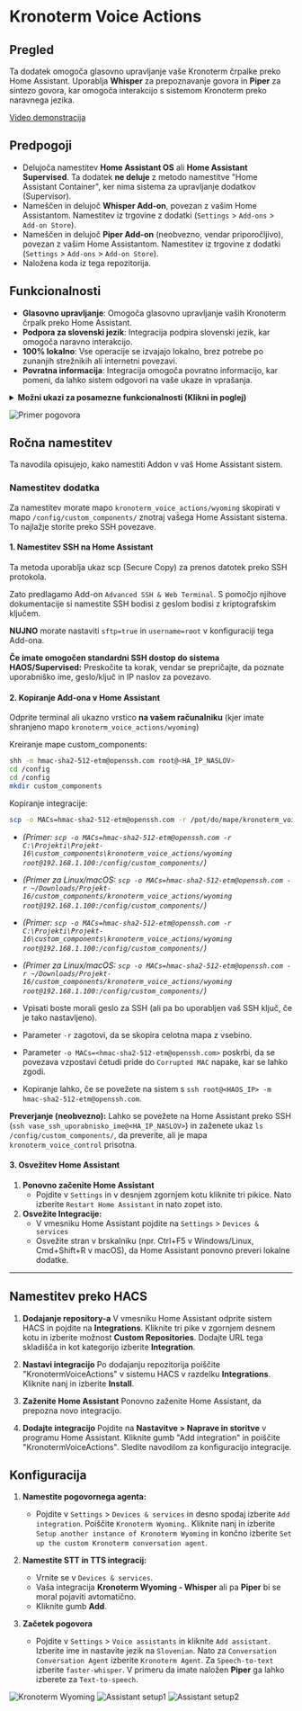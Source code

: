 # Kronoterm Voice Actions

## Pregled

Ta dodatek omogoča glasovno upravljanje vaše Kronoterm črpalke preko Home Assistant. Uporablja **Whisper** za prepoznavanje govora in **Piper** za sintezo govora, kar omogoča interakcijo s sistemom Kronoterm preko naravnega jezika.

[Video demonstracija](https://youtu.be/jNl_yXXjG2U)

## Predpogoji

* Delujoča namestitev **Home Assistant OS** ali **Home Assistant Supervised**. Ta dodatek **ne deluje** z metodo namestitve "Home Assistant Container", ker nima sistema za upravljanje dodatkov (Supervisor).
* Nameščen in delujoč **Whisper Add-on**, povezan z vašim Home Assistantom. Namestitev iz trgovine z dodatki (`Settings` > `Add-ons` > `Add-on Store`).
* Nameščen in delujoč **Piper Add-on** (neobvezno, vendar priporočljivo), povezan z vašim Home Assistantom. Namestitev iz trgovine z dodatki (`Settings` > `Add-ons` > `Add-on Store`).
* Naložena koda iz tega repozitorija.

## Funkcionalnosti

* **Glasovno upravljanje**: Omogoča glasovno upravljanje vaših Kronoterm črpalk preko Home Assistant.
* **Podpora za slovenski jezik**: Integracija podpira slovenski jezik, kar omogoča naravno interakcijo.
* **100% lokalno**: Vse operacije se izvajajo lokalno, brez potrebe po zunanjih strežnikih ali internetni povezavi.
* **Povratna informacija**: Integracija omogoča povratno informacijo, kar pomeni, da lahko sistem odgovori na vaše ukaze in vprašanja.

<details>
    <summary><b>Možni ukazi za posamezne funkcionalnosti (Klikni in poglej)</b></summary>

    <details>
        <summary>Poizvedba stanja sistema</summary>
        <ul>
            <li>"ali je sistem vklopljen"</li>
            <li>"ali je sistem izklopljen"</li>
            <li>"kakšno je stanje sistema"</li>
        </ul>
    </details>

    <details>
    <summary>Poizvedba načina delovanja</summary>
    <ul>
        <li>"kakšna funkcija se izvaja"</li>
        <li>"kakšna funkcija delovanja se izvaja"</li>
    </ul>
    </details>

    <details>
    <summary>Poizvedba stanja rezervnega vira</summary>
    <ul>
        <li>"ali je rezervni vir vklopljen"</li>
        <li>"ali je rezervni vir izklopljen"</li>
        <li>"kakšen je status rezervnega vira"</li>
    </ul>
    </details>

    <details>
    <summary>Poizvedba stanja alternativnega vira</summary>
    <ul>
        <li>"ali je alternativni vir vklopljen"</li>
        <li>"ali je alternativni vir izklopljen"</li>
        <li>"kakšen je status alternativnega vira"</li>
    </ul>
    </details>

    <details>
    <summary>Poizvedba režima delovanja</summary>
    <ul>
        <li>"kakšen je trenuten režim delovanja"</li>
        <li>"kakšen je režim delovanja"</li>
    </ul>
    </details>

    <details>
    <summary>Poizvedba programa delovanja</summary>
    <ul>
        <li>"kakšen je trenuten program"</li>
        <li>"kakšen je program delovanja"</li>
    </ul>
    </details>

    <details>
    <summary>Poizvedba stanja segrevanja sanitarne vode</summary>
    <ul>
        <li>"kakšen je status hitrega segrevanja sanitarne vode"</li>
        <li>"ali je hitro segrevanje sanitarne vode vklopljeno"</li>
        <li>"ali je hitro segrevanje sanitarne vode izklopljeno"</li>
    </ul>
    </details>

    <details>
    <summary>Poizvedba statusa načina odtaljevanja</summary>
    <ul>
        <li>"kakšen je status odtaljevanja"</li>
        <li>"ali je odtaljevanje vklopljeno"</li>
        <li>"ali je odtaljevanje izklopljeno"</li>
        <li>"ali se odtaljevanje izvaja"</li>
    </ul>
    </details>

    <details>
    <summary>Vklop toplotne črpalke</summary>
    <ul>
        <li>"vklopi sistem"</li>
        <li>"vklopi toplotno črpalko in ogrevalne kroge"</li>
    </ul>
    </details>


    <details>
    <summary>Izklop toplotne črpalke</summary>
    <ul>
        <li>"izklopi sistem"</li>
        <li>"izklopi toplotno črpalko in ogrevalne kroge"</li>
    </ul>
    </details>

    <details>
    <summary>Nastavljanje normalnega režima</summary>
    <ul>
        <li>"nastavi normalen režim"</li>
        <li>"nastavi režim na normalen način"</li>
        <li>"vklopi normalen režim"</li>
    </ul>
    </details>

    <details>
    <summary>Nastavljanje ECO režima</summary>
    <ul>
        <li>"nastavi eco režim"</li>
        <li>"nastavi režim na eco način"</li>
        <li>"vklopi eco režim"</li>
    </ul>
    </details>

    <details>
    <summary>Nastavljanje COM režima</summary>
    <ul>
        <li>"nastavi com režim"</li>
        <li>"nastavi režim na com način"</li>
        <li>"vklopi com režim"</li>
    </ul>
    </details>

    <details>
    <summary>Vklop hitrega segrevanja sanitarne vode</summary>
    <ul>
        <li>"vklopi hitro segrevanje sanitarne vode"</li>
    </ul>
    </details>

    <details>
    <summary>Izklop hitrega segrevanja sanitarne vode</summary>
    <ul>
        <li>"izklopi hitro segrevanje sanitarne vode": disable_dhw_quick_heating</li>
    </ul>
    </details>

    <details>
    <summary>Poizvedba obremenitve toplotne črpalke</summary>
    <ul>
        <li>"kakšna je trenutna obremenitev toplotne črpalke"</li>
    </ul>
    </details>

    <details>
    <summary>Nastavljanje temperature sanitarne vode</summary>
    <ul>
        <li>"nastavi želeno temperaturo sanitarne vode na [x] stopinj"</li>
        <li>"nastavi temperaturo sanitarne vode na [x] stopinj"</li>
        <li>"segrej sanitarno vodo na [x] stopinj"</li>
    </ul>
    </details>

    <details>
    <summary>Poizvedba želene temperature sanitarne vode</summary>
    <ul>
        <li>"kakšna je trenutna želena temperatura sanitarne vode"</li>
    </ul>
    </details>

    <details>
    <summary>Izklop segrevanja sanitarne vode</summary>
    <ul>
        <li>"izklopi segrevanje sanitarne vode"</li>
    </ul>
    </details>

    <details>
    <summary>Nastavljanje normalnega režima sanitarne vode</summary>
    <ul>
        <li>"nastavi normalen režim sanitarne vode"</li>
        <li>"nastavi režim sanitarne vode na normalno"</li>
        <li>"vklopi normalen režim segrevanja sanitarne vode"</li>
    </ul>
    </details>

    <details>
    <summary>Nastavljanje režima sanitarne vode po runiku</summary>
    <ul>
        <li>"nastavi režim sanitarne vode po urniku"</li>
        <li>"vklopi režim segrevanja sanitarne vode po urniku"</li>
    </ul>
    </details>

    <details>
    <summary>Poizvedba režima sanitarne vode po runiku</summary>
    <ul>
        <li>"kakšen je trenuten način delovanja sanitarne vode po urniku"</li>
    </ul>
    </details>

    <details>
    <summary>Poizvedba akutalne temperature sanitarne vode</summary>
    <ul>
        <li>"kakšna je temperatura sanitarne vode": get_dhw_temperature</li>
    </ul>
    </details>

    <details>
    <summary>Nastavljanje temperature prostora</summary>
    <ul>
        <li>"nastavi temperaturo prostora [ena/dva/tri/štiri] na [x] stopinj"</li>
        <li>"nastavi želeno temperaturo prostora [prvega/drugega/tretjega/četrtega] kroga na [x] stopinj"</li>
    </ul>
    </details>

    <details>
    <summary>Poizvedba želene temperature prostora</summary>
    <ul>
        <li>"kakšna je trenutna želena temperatura prostora [prvega/drugega/tretjega/četrtega] kroga"</li>
        <li>"kakšna je trenutna želena temperatura prostora [ena/dva/tri/štiri]"</li>
    </ul>
    </details>

    <details>
    <summary>Izklop ogrevalnega kroga</summary>
    <ul>
        <li>"izklopi [prvi/drugi/tretji/četrti] ogrevalni krog"</li>
        <li>"izklopi ogrevalni krog [ena/dva/tri/štiri]"</li>
    </ul>
    </details>

    <details>
    <summary>Nastavitev delovanja ogrevalnega kroga na normalni režim</summary>
    <ul>
        <li>"nastavi delovanje [prvega/drugega/tretjega/četrtega] ogrevalnega kroga na normalni režim"</li>
        <li>"nastavi delovanje ogrevalnega kroga [ena/dva/tri/štiri] na normalni režim"</li>
        <li>"vklopi normalni režim na ogrevalnem krogu [ena/dva/tri/štiri]"</li>
        <li>"vklopi normalni režim na [prvem/drugem/tretjem/četrtem] ogrevalnem krogu"</li>
    </ul>
    </details>

    <details>
    <summary>Nastavitev delovanja ogrevalnega kroga po urniku</summary>
    <ul>
        <li>"nastavi delovanje [prvega/drugega/tretjega/četrtega] ogrevalnega kroga na delovanje po urniku"</li>
        <li>"nastavi delovanje ogrevalnega kroga [ena/dva/tri/štiri] na delovanje po urniku"</li>
        <li>"vklopi delovanje po urniku na ogrevalnem krogu [ena/dva/tri/štiri]"</li>
        <li>"vklopi delovanje po urniku na [prvem/drugem/tretjem/četrtem] ogrevalnem krogu"</li>
    </ul>
    </details>

    <details>
    <summary>Poizvedba stanja ogrevalnega kroga</summary>
    <ul>
        <li>"kakšen je status delovanja [prvega/drugega/tretjega/četrtega] ogrevalnega kroga"</li>
        <li>"kakšen je status delovanja ogrevalnega kroga [ena/dva/tri/štiri]"</li>
    </ul>
    </details>

    <details>
    <summary>Poizvedba aktualne temperature ogrevalnega kroga</summary>
    <ul>
        <li>"kakšna je temperatura ogrevalnega kroga [ena/dva/tri/štiri]"</li>
        <li>"kakšna je temperatura [prvega/drugega/tretjega/četrtega] ogrevalnega kroga"</li>
    </ul>
    </details>
</details>



![Primer pogovora](/assets/image4.png "Primer pogovora")

## Ročna namestitev

Ta navodila opisujejo, kako namestiti Addon v vaš Home Assistant sistem.

### Namestitev dodatka

Za namestitev morate mapo `kronoterm_voice_actions/wyoming` skopirati v mapo `/config/custom_components/` znotraj vašega Home Assistant sistema. To najlažje storite preko SSH povezave.

#### 1. Namestitev SSH na Home Assistant

Ta metoda uporablja ukaz scp (Secure Copy) za prenos datotek preko SSH protokola.

Zato predlagamo Add-on `Advanced SSH & Web Terminal`. S pomočjo njihove dokumentacije si namestite SSH bodisi z geslom bodisi z kriptografskim ključem.

**NUJNO** morate nastaviti `sftp=true` in `username=root` v konfiguraciji tega Add-ona.

**Če imate omogočen standardni SSH dostop do sistema HAOS/Supervised:** Preskočite ta korak, vendar se prepričajte, da poznate uporabniško ime, geslo/ključ in IP naslov za povezavo.

#### 2. Kopiranje Add-ona v Home Assistant

Odprite terminal ali ukazno vrstico **na vašem računalniku** (kjer imate shranjeno mapo `kronoterm_voice_actions/wyoming`)

Kreiranje mape custom_components:

```bash
shh -m hmac-sha2-512-etm@openssh.com root@<HA_IP_NASLOV>
cd /config
cd /config
mkdir custom_components
```

Kopiranje integracije:

```bash
scp -o MACs=hmac-sha2-512-etm@openssh.com -r /pot/do/mape/kronoterm_voice_actions/wyoming root@<HA_IP_NASLOV>:/config/custom_components/
```

* *(Primer: `scp -o MACs=hmac-sha2-512-etm@openssh.com -r C:\Projekti\Projekt-16\custom_components\kronoterm_voice_actions/wyoming root@192.168.1.100:/config/custom_components/`)*

* *(Primer za Linux/macOS: `scp -o MACs=hmac-sha2-512-etm@openssh.com -r ~/Downloads/Projekt-16/custom_components/kronoterm_voice_actions/wyoming root@192.168.1.100:/config/custom_components/`)*

* *(Primer: `scp -o MACs=hmac-sha2-512-etm@openssh.com -r C:\Projekti\Projekt-16\custom_components\kronoterm_voice_actions/wyoming root@192.168.1.100:/config/custom_components/`)*

* *(Primer za Linux/macOS: `scp -o MACs=hmac-sha2-512-etm@openssh.com -r ~/Downloads/Projekt-16/custom_components/kronoterm_voice_actions/wyoming root@192.168.1.100:/config/custom_components/`)*

* Vpisati boste morali geslo za SSH (ali pa bo uporabljen vaš SSH ključ, če je tako nastavljeno).

* Parameter `-r` zagotovi, da se skopira celotna mapa z vsebino.

* Parameter `-o MACs=<hmac-sha2-512-etm@openssh.com>` poskrbi, da se povezava vzpostavi četudi pride do `Corrupted MAC` napake, kar se lahko zgodi.

* Kopiranje lahko, če se povežete na sistem s `ssh root@<HAOS_IP> -m hmac-sha2-512-etm@openssh.com`.

**Preverjanje (neobvezno):**
Lahko se povežete na Home Assistant preko SSH (`ssh vase_ssh_uporabnisko_ime@<HA_IP_NASLOV>`) in zaženete ukaz `ls /config/custom_components/`, da preverite, ali je mapa `kronoterm_voice_control` prisotna.

#### 3. Osvežitev Home Assistant

1. **Ponovno začenite Home Assistant**
   * Pojdite v `Settings` in v desnjem zgornjem kotu kliknite tri pikice. Nato izberite `Restart Home Assistant` in nato zopet isto.
2. **Osvežite Integracije:**
   * V vmesniku Home Assistant pojdite na `Settings` > `Devices & services`
   * Osvežite stran v brskalniku (npr. Ctrl+F5 v Windows/Linux, Cmd+Shift+R v macOS), da Home Assistant ponovno preveri lokalne dodatke.

---

## Namestitev preko HACS

1. **Dodajanje repository-a**
   V vmesniku Home Assistant odprite sistem HACS in pojdite na **Integrations**. Kliknite tri pike v zgornjem desnem kotu in izberite možnost **Custom Repositories**. Dodajte URL tega skladišča in kot kategorijo izberite **Integration**.

2. **Nastavi integracijo**
   Po dodajanju repozitorija poiščite "KronotermVoiceActions" v sistemu HACS v razdelku **Integrations**. Kliknite nanj in izberite **Install**.

3. **Zaženite Home Assistant**
   Ponovno zaženite Home Assistant, da prepozna novo integracijo.

4. **Dodajte integracijo**
   Pojdite na **Nastavitve > Naprave in storitve** v programu Home Assistant. Kliknite gumb "Add integration" in poiščite "KronotermVoiceActions". Sledite navodilom za konfiguracijo integracije.

## Konfiguracija

1. **Namestite pogovornega agenta:**

   * Pojdite v `Settings` > `Devices & services` in desno spodaj izberite `Add integration`. Poiščite `Kronoterm Wyoming`.. Kliknite nanj in izberite `Setup another instance of Kronoterm Wyoming` in končno izberite `Set up the custom Kronoterm conversation agent`.

2. **Namestite STT in TTS integracij:**

   * Vrnite se v `Devices & services`.
   * Vaša integracija **Kronoterm Wyoming - Whisper** ali pa **Piper** bi se moral pojaviti avtomatično.
   * Kliknite gumb **Add**.

3. **Začetek pogovora**

   * Pojdite v `Settings` > `Voice assistants` in kliknite `Add assistant`. Izberite ime in nastavite jezik na `Slovenian`. Nato za `Conversation Conversation Agent` izberite `Kronoterm Agent`. Za `Speech-to-text` izberite `faster-whisper`. V primeru da imate naložen **Piper** ga lahko izberete za `Text-to-speech`.

![Kronoterm Wyoming](/assets/image.png "Kronoterm Wyoming")
![Assistant setup1](/assets/image2.png "Assistant setup1")
![Assistant setup2](/assets/image3.png "Assistant setup2")
